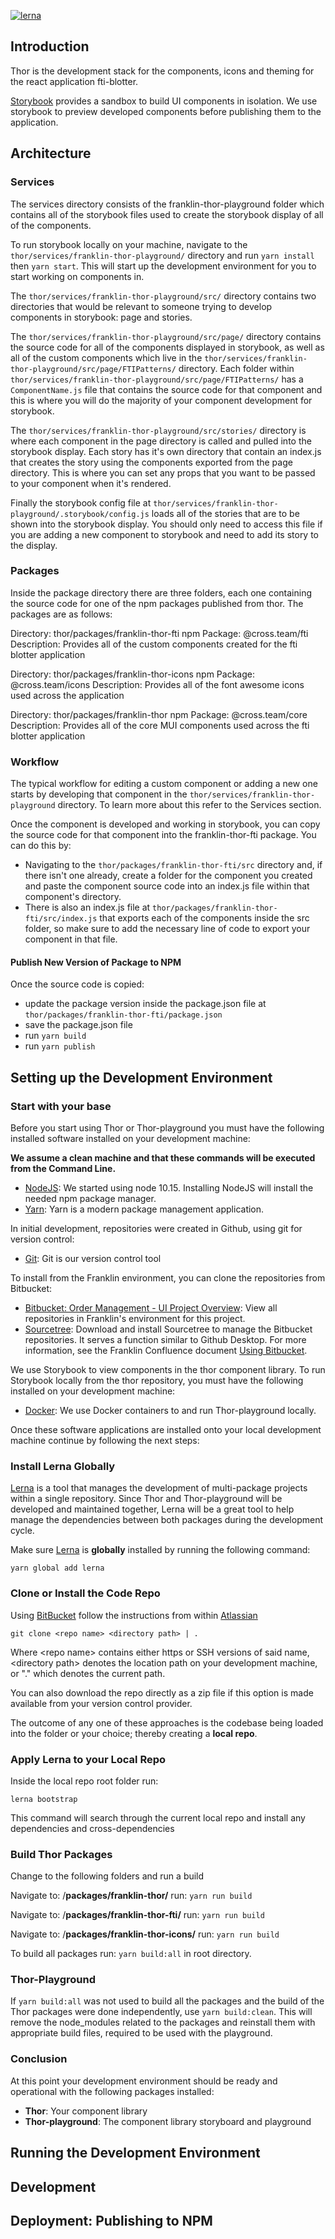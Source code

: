 [![lerna](https://img.shields.io/badge/maintained%20with-lerna-cc00ff.svg)](https://lerna.js.org/)

## Introduction

Thor is the development stack for the components, icons and theming for the react application fti-blotter.  

[Storybook](https://storybook.js.org/) provides a sandbox to build UI components in isolation.  We use storybook to preview developed components before publishing them to the application.  

## Architecture

### Services

The services directory consists of the franklin-thor-playground folder which contains all of the storybook files used to create the storybook display of all of the components.

To run storybook locally on your machine, navigate to the `thor/services/franklin-thor-playground/` directory and run `yarn install` then `yarn start`. This will start up the development environment for you to start working on components in.

The `thor/services/franklin-thor-playground/src/` directory contains two directories that would be relevant to someone trying to develop components in storybook: page and stories.

The `thor/services/franklin-thor-playground/src/page/` directory contains the source code for all of the components displayed in storybook, as well as all of the custom components which live in the `thor/services/franklin-thor-playground/src/page/FTIPatterns/` directory. Each folder within `thor/services/franklin-thor-playground/src/page/FTIPatterns/` has a `ComponentName.js` file that contains the source code for that component and this is where you will do the majority of your component development for storybook.

The `thor/services/franklin-thor-playground/src/stories/` directory is where each component in the page directory is called and pulled into the storybook display. Each story has it's own directory that contain an index.js that creates the story using the components exported from the page directory. This is where you can set any props that you want to be passed to your component when it's rendered.

Finally the storybook config file at `thor/services/franklin-thor-playground/.storybook/config.js` loads all of the stories that are to be shown into the storybook display. You should only need to access this file if you are adding a new component to storybook and need to add its story to the display.

### Packages

Inside the package directory there are three folders, each one containing the source code for one of the npm packages published from thor. The packages are as follows:


Directory: thor/packages/franklin-thor-fti
npm Package: @cross.team/fti
Description: Provides all of the custom components created for the fti blotter application

Directory: thor/packages/franklin-thor-icons
npm Package: @cross.team/icons
Description: Provides all of the font awesome icons used across the application

Directory: thor/packages/franklin-thor
npm Package: @cross.team/core
Description: Provides all of the core MUI components used across the fti blotter application

### Workflow

The typical workflow for editing a custom component or adding a new one starts by developing that component in the `thor/services/franklin-thor-playground` directory. To learn more about this refer to the Services section.

Once the component is developed and working in storybook, you can copy the source code for that component into the franklin-thor-fti package. You can do this by:
- Navigating to the `thor/packages/franklin-thor-fti/src` directory and, if there isn't one already, create a folder for the component you created and paste the component source code into an index.js file within that component's directory. 
- There is also an index.js file at `thor/packages/franklin-thor-fti/src/index.js` that exports each of the components inside the src folder, so make sure to add the necessary line of code to export your component in that file.

#### Publish New Version of Package to NPM

Once the source code is copied:
- update the package version inside the package.json file at `thor/packages/franklin-thor-fti/package.json`
- save the package.json file
- run `yarn build`
- run `yarn publish`


## Setting up the Development Environment

### Start with your base

Before you start using Thor or Thor-playground you must have the following installed software installed on your development machine:

**We assume a clean machine and that these commands will be executed from the Command Line.**

- [NodeJS](https://nodejs.org/en/): We started using node 10.15.  Installing NodeJS will install the needed npm package manager.
- [Yarn](https://yarnpkg.com/en/docs/install#mac-stable): Yarn is a modern package management application.

In initial development, repositories were created in Github, using git for version control:
- [Git](https://git-scm.com/downloads): Git is our version control tool

To install from the Franklin environment, you can clone the repositories from Bitbucket:
- [Bitbucket: Order Management - UI Project Overview](http://stash.noam.corp.frk.com:7990/projects/OMU): View all repositories in Franklin's environment for this project.  
- [Sourcetree](http://www.sourcetreeapp.com/): Download and install Sourcetree to manage the Bitbucket repositories.  It serves a function similar to Github Desktop.  For more information, see the Franklin Confluence document [Using Bitbucket](http://confluence.corp.frk.com:8090/display/IMDL/Using+Bitbucket).

We use Storybook to view components in the thor component library.  To run Storybook locally from the thor repository, you must have the following installed on your development machine:

- [Docker](https://www.docker.com/products/docker-desktop): We use Docker containers to and run Thor-playground locally.

Once these software applications are installed onto your local development machine continue by following the next steps:

### Install Lerna Globally

[Lerna](https://lerna.js.org/) is a tool that manages the development of multi-package projects within a single repository. Since Thor and Thor-playground will be developed and maintained together, Lerna will be a great tool to help manage the dependencies between both packages during the development cycle.

Make sure [Lerna](https://lerna.js.org/) is **globally** installed by running the following command:

```text
yarn global add lerna
```

### Clone or Install the Code Repo

Using [BitBucket](https://confluence.atlassian.com/bitbucket/clone-a-repository-223217891.html) follow the instructions from within [Atlassian](https://confluence.atlassian.com/bitbucket/clone-a-repository-223217891.html)

```text
git clone <repo name> <directory path> | .
```

Where &lt;repo name&gt; contains either https or SSH versions of said name, &lt;directory path&gt; denotes the location path on your development machine, or "." which denotes the current path.

You can also download the repo directly as a zip file if this option is made available from your version control provider.

The outcome of any one of these approaches is the codebase being loaded into the folder or your choice; thereby creating a **local repo**.

### Apply Lerna to your Local Repo

Inside the local repo root folder run:

```text
lerna bootstrap
```

This command will search through the current local repo and install any dependencies and cross-dependencies

### Build Thor Packages

Change to the following folders and run a build

Navigate to: /**packages/franklin-thor/**
run: `yarn run build`

Navigate to: /**packages/franklin-thor-fti/**
run: `yarn run build`

Navigate to: /**packages/franklin-thor-icons/**
run: `yarn run build`

To build all packages run: `yarn build:all` in root directory.

### Thor-Playground

If `yarn build:all` was not used to build all the packages and the build of the Thor packages were done independently, use `yarn build:clean`.
This will remove the node_modules related to the packages and reinstall them with appropriate build files,
required to be used with the playground.

### Conclusion

At this point your development environment should be ready and operational with the following packages installed:

- **Thor**: Your component library
- **Thor-playground**: The component library storyboard and playground

## Running the Development Environment

## Development

## Deployment: Publishing to NPM
